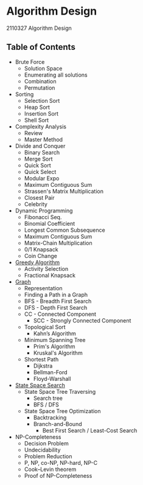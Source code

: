# Algorithm Design
2110327 Algorithm Design

## Table of Contents
- Brute Force
  - Solution Space
  - Enumerating all solutions
  - Combination
  - Permutation
- Sorting
  - Selection Sort
  - Heap Sort
  - Insertion Sort
  - Shell Sort
- Complexity Analysis
  - Review
  - Master Method
- Divide and Conquer
  - Binary Search
  - Merge Sort
  - Quick Sort
  - Quick Select
  - Modular Expo
  - Maximum Contiguous Sum
  - Strassen's Matrix Multiplication
  - Closest Pair
  - Celebrity
- Dynamic Programming
  - Fibonacci Seq.
  - Binomial Coefficient
  - Longest Common Subsequence
  - Maximum Contiguous Sum
  - Matrix-Chain Multiplication
  - 0/1 Knapsack
  - Coin Change
- [Greedy Algorithm](Summary/Greedy</br>Algorithm.md)
  - Activity Selection
  - Fractional Knapsack
- [Graph](Summary/Graph.md)
  - Representation
  - Finding a Path in a Graph
  - BFS - Breadth First Search
  - DFS - Depth First Search
  - CC - Connected Component
    - SCC - Strongly Connected Component
  - Topological Sort
    - Kahn’s Algorithm
  - Minimum Spanning Tree
    - Prim's Algorithm
    - Kruskal's Algorithm
  - Shortest Path
    - Dijkstra
    - Bellman-Ford
    - Floyd-Warshall
- [State Space Search](Summary/State</br>Space</br>Search.md)
  - State Space Tree Traversing
    - Search tree
    - BFS / DFS
  - State Space Tree Optimization
    - Backtracking
    - Branch-and-Bound
      - Best First Search / Least-Cost Search
- NP-Completeness
  - Decision Problem
  - Undecidability
  - Problem Reduction
  - P, NP, co-NP, NP-hard, NP-C
  - Cook–Levin theorem
  - Proof of NP-Completeness
